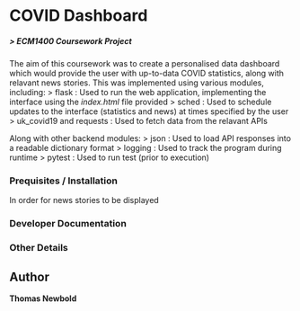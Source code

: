 # COVID Dashboard
#####      > ECM1400 Coursework Project

The aim of this coursework was to create a personalised data dashboard which would provide the user with up-to-data COVID statistics, along with relavant news stories.
This was implemented using various modules, including:
	> flask : Used to run the web application, implementing the interface using the *index.html* file provided
	> sched : Used to schedule updates to the interface (statistics and news) at times specified by the user
	> uk_covid19 and requests : Used to fetch data from the relavant APIs

Along with other backend modules:
	> json : Used to load API responses into a readable dictionary format
	> logging : Used to track the program during runtime
	> pytest : Used to run test (prior to execution)

### Prequisites / Installation

In order for news stories to be displayed

### Developer Documentation



### Other Details

## Author

**Thomas Newbold**
